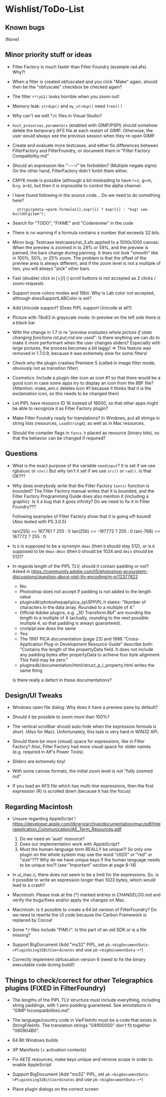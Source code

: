 
Wishlist/ToDo-List
==================

Known bugs
----------

(None)


Minor priority stuff or ideas
-----------------------------

* Filter Factory is much faster than Filter Foundry (example rad.afs). Why?!

* When a filter is created obfuscated and you click "Make" again, should then be the "obfuscate" checkbox be checked again?

* The filter `r*(y&1)` looks horrible when you zoom out!

* Memory leak: `strdup()` and `my_strdup()` need `free()` !

* Why can't we edit *.rc files in Visual Studio?

* `host_preserves_parameters` (enabled with GIMP/PSPI) should somehow delete the temporary AFS file at each restart of GIMP. Otherwise, the user would always see the previous session when they re-open GIMP.

* Create and evaluate more testcases, and either fix differences between FilterFactory and FilterFoundry, or document them in "Filter Factory Compatibility.md"

* Should an expression like "----r" be forbidden? (Multiple negate signs) On the other hand, FilterFactory didn't forbit them either.
  
* CMYK mode is possible (although a bit misleading to have r=c, g=m, b=y, a=k), but then it is impossible to control the alpha channel.

* I have found following in the source code... Do we need to do something here?

        strcpy(gdata->parm.formula[i],expr[i] ? expr[i] : "bug! see builddlgitem");

* Search for "TODO", "FIXME" and "Codereview" in the code

* There is no warning if a formula contains a number that exceeds 32 bits.

* Minor bug: Testcase testcases/rst_3.afs applied to a 1000x1000 canvas: When the preview is zoomed in to 29% or 59%, and the preview is panned, the bars change during panning. It does not look "smooth" like in 100%, 50%, or 25% zoom. The problem is that the offset of the preview area is always different, and if the zoom level is not a multiple of two, you will always "pick" other bars.

* Fast (double) click in [+]/[-] scroll buttons is not accepted as 2 clicks / zoom-requests

* Support more colors modes and 16bit. Why is Lab color not accepted, although doesSupportLABColor is set?

* Add Unicode support? (Does PiPL support Unicode at all?)

* Picture with 78x63 in grayscale mode: In preview on the left side there is a black bar

* With the change in 1.7 in re "*preview evaluates whole picture if state changing functions rst,put,rnd are used*": Is there anything we can do to make it more performant when the user changes sliders? Especially with large pictures, the process becomes a bit laggy! => This feature was removed in 1.7.0.9, because it was extremely slow for some filters!

* Check why the plugin crashes Premiere 5 (called in image filter mode; obviously not as transition filter)

* Cosmetics: Include a plugin-like-icon as icon #1 so that there would be a good icon in case some apps try to display an icon from the 8BF file?
(Attention: make_win.c deletes icon #1 because it thinks that it is the exclamation icon, so this needs to be changed then)

* Let PIPL have resource ID 16 instead of 16000, so that other apps might be able to recognize it as Filter Factory plugin?

* Make Filter Foundry ready for translations? In Windows, put all strings in string lists (resources, `LoadStringA`), as well as in Mac resources.

* Should the compiler flags in `funcs.h` placed as resource (binary bits), so that the behavior can be changed if required?


Questions
---------

* What is the exact purpose of the variable `needinput`?
  It is set if we use rgbaiuvc or `cnv()`
  But why isn't it set if we use `src()` or `rad()`. Is that OK???

* Why does everybody write that the Filter Factory `tan(x)` function is bounded?
  The Filter Factory manual writes that it is bounded, and the Filter Factory Programming Guide
  does also mention it (including a graphic).
  Is it a bug that it goes infinity? Do we need to fix it in Filter Foundry???
  
  Following examples of Filter Factory show that it is going off-bound! (Also tested with PS 3.0.5)
  
    tan(255)  ==  167761 ? 255 : 0
    tan(256)  == -167772 ? 255 : 0
    tan(-768) ==  167772 ? 255 : 0

* Is `D` is supposed to be a synonym `dmax` (then `D` should stay 512),
  or is `D` supposed to be `dmax-dmin` (then `D` should be 1024 and `dmin` should be 512)?

* In regards length of the PIPL TLV, should it contain padding or not? Asked in https://community.adobe.com/t5/photoshop-ecosystem-discussions/question-about-pipl-tlv-encoding/m-p/12377822
   - No:
	* Photoshop does not accept if padding is not added to the length value
	* pluginsdk\photoshopapi\pica_sp\SPPiPL.h states: "Number of characters in the data array. Rounded to a multiple of 4."
	* Official Adobe plugins, e.g. „3D Transform.8bf“ are rounding the length to a multiple of 4 (actually, rounding to the next possible multiple 4, so that padding is always guaranteed).
	* cnvtpipl.exe does the same
   - Yes:
	* The 1997 PICA documentation (page 23) and 1996 "Cross-Application Plug-in Development Resource Guide" describe both: "Contains the length of the propertyData field. It does not include any padding bytes after propertyData to achieve four byte alignment. This field may be zero."
	* pluginsdk/documentation/html/struct_p_i_property.html writes the same thing

  Is there really a defect in these documentations?


Design/UI Tweaks
----------------

* Windows open file dialog: Why does it have a preview pane by default?

* Should it be possible to zoom more than 100%?

* The vertical scrollbar should auto-hide when the expression formula is short. (Also for Mac). Unfortunately, this task is very hard in WIN32 API.

* Should there be more (visual) space for expressions, like in Filter Factory? Also, Filter Factory had more visual space for slider names (e.g. required in Alf's Power Tools).

* Sliders are extremely tiny!

* With some canvas formats, the initial zoom level is not "fully zoomed out"

* If you load an AFS file which has multi-line expressions, then the first expression (R) is scrolled down (because it has the focus)


Regarding Macintosh
-------------------

* Unsure regarding AppleScript !
	https://developer.apple.com/library/archive/documentation/mac/pdf/Interapplication_Communication/AE_Term_Resources.pdf
	1. Do we need an 'auet' resource?
	2. Does our implementation work with AppleScript?
	3. Must the human-language term REALLY be unique?! So only one plugin on the whole system may use the word "ctl(0)" or "red" or "size"??? Why do we have unique keys if the human language needs to be unique too?!  (see "Important" section at page 8-14)

* In ui_mac.c, there does not seem to be a limit for the expressions. So, is it possible to write an expression longer than 1023 bytes, which would lead to a crash?

* Macintosh: Please look at the (*) marked entries in CHANGELOG.md and verify the bugs/fixes and/or apply the changes on Mac.

* Macintosh: Is it possible to create a 64 bit version of FilterFoundry? Do we need to rewrite the UI code because the Carbon Framework is replaced by Cocoa!

* Some *.r files include "PiMI.r". Is this part of an old SDK or is a file missing?

* Support BigDocument (Add "ms32" PiPL, set `pb->bigDocumentData->PluginUsing32BitCoordinates` and use `pb->bigDocumentData->*`)

* Correctly implement obfuscation version 6 (need to fix the binary executable code during build!)


Things to check/correct for other Telegraphics plugins (FIXED in FilterFoundry)
------------------------------------------------------

* The lengths of the PIPL TLV structure must include everything, including string paddings, with 1 zero padding guaranteed. See annotations in "GIMP Incompatibilities.md".

* The language/country code in VarFileInfo must be a code that exists in StringFileInfo. The translation strings "04900000" don't fit together "080904B0".

* 64 Bit Windows builds

* XP Manifests (+ activation contexts)

* Fix AETE resources, make keys unique and remove scope in order to enable AppleScript

* Support BigDocument (Add "ms32" PiPL, set `pb->bigDocumentData->PluginUsing32BitCoordinates` and use `pb->bigDocumentData->*`)

* Place plugin dialogs on the correct screen

